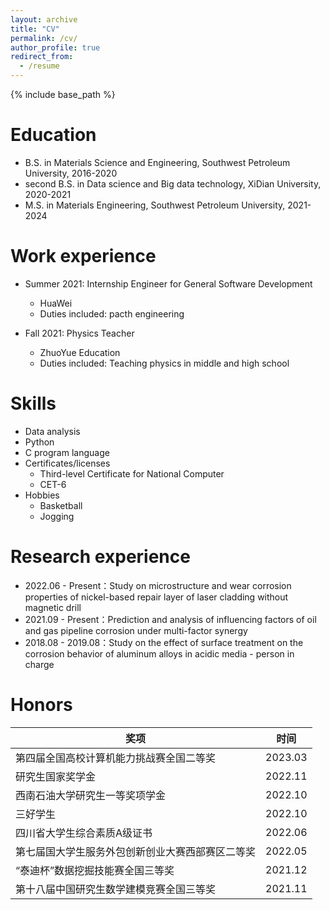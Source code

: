 ```yaml
---
layout: archive
title: "CV"
permalink: /cv/
author_profile: true
redirect_from:
  - /resume
---
```


{% include base_path %}

Education
======
* B.S. in Materials Science and Engineering, Southwest Petroleum University, 2016-2020
* second B.S. in Data science and Big data technology, XiDian University, 2020-2021
* M.S. in Materials Engineering, Southwest Petroleum University, 2021-2024


Work experience
======
* Summer 2021: Internship Engineer for General Software Development
  * HuaWei
  * Duties included: pacth engineering
  

* Fall 2021: Physics Teacher
  * ZhuoYue Education
  * Duties included: Teaching physics in middle and high school

  
Skills
======
* Data analysis
* Python
* C program language
* Certificates/licenses
  * Third-level Certificate for National Computer 
  * CET-6
* Hobbies
  * Basketball
  * Jogging
 
 
Research experience
======
* 2022.06 - Present：Study on microstructure and wear corrosion properties of nickel-based repair layer of laser cladding without magnetic drill
* 2021.09 - Present：Prediction and analysis of influencing factors of oil and gas pipeline corrosion under multi-factor synergy
* 2018.08 - 2019.08：Study on the effect of surface treatment on the corrosion behavior of aluminum alloys in acidic media - person in charge

Honors
=====
|  奖项   | 时间  |
|  ----  | ----  |
| 第四届全国高校计算机能力挑战赛全国二等奖  | 2023.03 |
| 研究生国家奖学金  | 2022.11 |
| 西南石油大学研究生一等奖项学金  | 2022.10 |
| 三好学生  | 2022.10 |
| 四川省大学生综合素质A级证书 | 2022.06 |
| 第七届国大学生服务外包创新创业大赛西部赛区二等奖  | 2022.05 |
| “泰迪杯”数据挖掘技能赛全国三等奖  | 2021.12 |
| 第十八届中国研究生数学建模竞赛全国三等奖 | 2021.11 |



<!--如何引用别的版块链接
Talks
======
  <ul>{% for post in site.talks %}
    {% include archive-single-talk-cv.html %}
  {% endfor %}</ul>
  
Teaching
======
  <ul>{% for post in site.teaching %}
    {% include archive-single-cv.html %}
  {% endfor %}</ul>
  
Service and leadership
======
* Currently signed in to 43 different slack teams
如何引用别的版块链接-->
